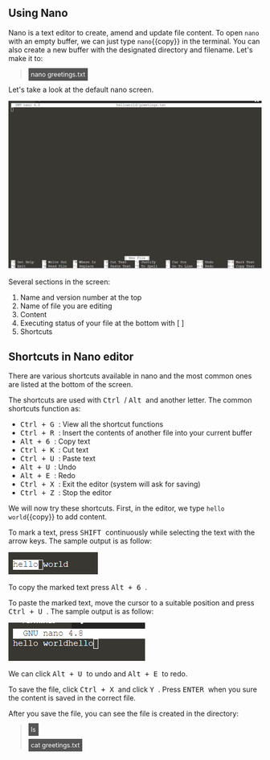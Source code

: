 ## Using Nano

Nano is a text editor to create, amend and update file content. To open `nano` with an empty buffer, we can just type `nano`{{copy}} in the terminal. You can also create a new buffer with the designated directory and filename. Let's make it to:
> <span align="left" style="color:#FFF;background:#555;font:Courier New; font-size: 90%; padding-left: 5px; padding-right: 5px; padding-top: 5px; padding-bottom: 5px;"> nano greetings.txt </span>

Let's take a look at the default nano screen.

![Picture 4](./assets/pic4.png)

Several sections in the screen:
1. Name and version number at the top
2. Name of file you are editing
3. Content 
4. Executing status of your file at the bottom with [ ]
5. Shortcuts 

## Shortcuts in Nano editor

There are various shortcuts available in nano and the most common ones are listed at the bottom of the screen. 

The shortcuts are used with <kbd> Ctrl </kbd> / <kbd> Alt </kbd> and another letter. The common shortcuts function as:
- <kbd> Ctrl + G </kbd>: View all the shortcut functions
- <kbd> Ctrl + R </kbd>: Insert the contents of another file into your current buffer
- <kbd> Alt + 6 </kbd>: Copy text
- <kbd> Ctrl + K </kbd>: Cut text
- <kbd> Ctrl + U </kbd>: Paste text
- <kbd> Alt + U </kbd>: Undo
- <kbd> Alt + E </kbd>: Redo
- <kbd> Ctrl + X </kbd>: Exit the editor (system will ask for saving)
- <kbd> Ctrl + Z </kbd>: Stop the editor

We will now try these shortcuts. First, in the editor, we type `hello world`{{copy}} to add content. 

To mark a text, press <kbd> SHIFT </kbd> continuously while selecting the text with the arrow keys. The sample output is as follow:

![Picture 5](./assets/pic5.png)

To copy the marked text press <kbd> Alt + 6 </kbd>.

To paste the marked text, move the cursor to a suitable position and press <kbd> Ctrl + U </kbd>. The sample output is as follow:

![Picture 6](./assets/pic6.png)

We can click <kbd> Alt + U </kbd> to undo and <kbd> Alt + E </kbd> to redo.

To save the file, click <kbd> Ctrl + X </kbd> and click <kbd> Y </kbd>. Press <kbd> ENTER </kbd> when you sure the content is saved in the correct file.

After you save the file, you can see the file is created in the directory:
> <span align="left" style="color:#FFF;background:#555;font:Courier New; font-size: 90%; padding-left: 5px; padding-right: 5px; padding-top: 5px; padding-bottom: 5px;"> ls </span>
> 
> <span align="left" style="color:#FFF;background:#555;font:Courier New; font-size: 90%; padding-left: 5px; padding-right: 5px; padding-top: 5px; padding-bottom: 5px;"> cat greetings.txt </span>

<br/>
